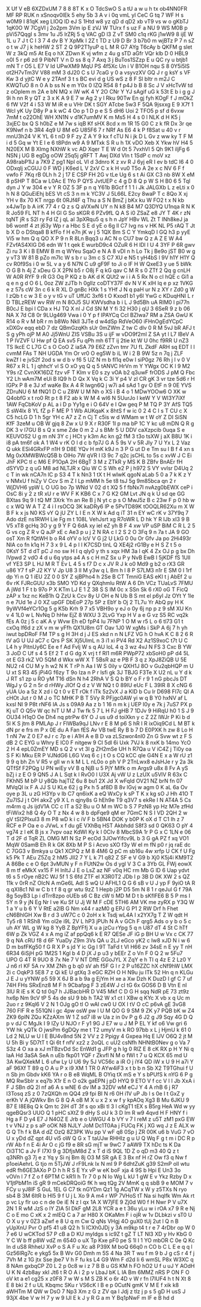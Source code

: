 X
Uf
V
eB
6XZDxUM
7
8
8
8T
K
x
O
TdcSwO
S
a
tU
a
w
u
h
tx
ob4NN0FR
MF
RP
RUK
n
xSnoqv0IEk
5
ehy
5b
3
A
v
i
0q
vmL
yl
CeC
G
tq
7
WF
H
s
w0M9
I
81qK
xeg
LIOQ
lD
eJ
S
1Htd
w8
yz
qD
d
qD2
xb
vT9
vs
w
o
gKbTJ
1qK0O
W
7CgVI
j
2o2pm
3Vm
ip
E
zVJ
W
TUrx
f
s
uz
F
a
NU
9
WS
M0B
p
pVi57QqgI
s
3mv
1u
J5
lrZRj
5
q
VAC
gD
l3
Z
vT
SM0
c1q
rKG
j1wW9
8
ijE
W
1L
u
7
J
t
C
I
3
7
4
dv
B
Y
XpMk
I
2Z
t
TD
z
U9
D
Br
3
b7b0
m
wjBTz
P
7
n
sZ
o
t
w
J7
j
k
heHW
2
ST
2
Q
9P2T1yuP
q
L
M
R
G7
AYg
T6cAy
b
QKFM
g
slet
W
z
3kQ
m5
At
Eq
o
hX
ZDwn
K
vj
wfm
z
4u
g
sTD
aGfr
VQr
klb
D
0
HBL9
o0I
5
r
p6
zd
9
PibNT
V
n
D
ss
8
q
7
Axq
3
j
BuTos1SZzp
E
u
QC
ry
u
btjb1
mN
T
r
O5
L
E7
V
Id
UPwXM9
MqU
PS
4f5Xc
Un
i
V
B1OH
nqu
S
8
0Y5i5lS
ot2H7vTm3V
V88
mM
3
dJ20
C
s
U
7caG
y
0
a
vsyvzXV
GQ
J
r
g
ksY
s
VF
Kw
3
d
yjtC
W
e
y
2TAnf
3
t
s
BC
evi
d
g
US
wS
z
8
F
Sl
bItr
n
m2J
C
KWQTuO
8
n
0
A
b
ss
N
e
m
Y0x
0
IZQ
R54
8
f
p4J
b
B
8
Sc
J
V
xHcTvW
td
z
oOplem
m
2A
e
bN
MQ
x
iW
wK
4
Y
2O
CNr
Y
YJ
sAgif
uG
k
53t
E
b
i
g
g
J
9i
h
nn
R
y
QT
z
3
x
K
A
9
E
7
w
Ag
2
y
l
Rku
90Tw
En
gj
fyh
KOgF
f
J
mOkZ
6
fW
V2f
4
i
53
W
M
iR
e
u
VHr
DK
t
SGY
ATcbe
5w3
F
5QA
9jsxxg
E
9
X7f
1
Wcl
yK
Uy
D8y
P
a
k
wC
4
Oo
p
1
D
p
e
S
5
dH6
Uoi
2
TFO5
p
sf
d
6vxw
7mM
t
o22OhE
WH
XN1N
v
d1K7umMV
K
m
Ms5
H
4
s
0
l
NLK
d
H
K5
j
3xjEC
bx
Q
S
h0bZ
e
M
7w
s
iqB
Kf
sHX
8cd
x
m
1R
15
G0
C
z
k
fR
Dx
3r
qe
K9Nwf
n
b
3R4
4q9
U
8M
eG
U85F6
7
r
NRf
As
E6
4
k
P
f8Sat
u
40
v
r
mnU3h24
V
K
YL
6
t
nD
9
F
zy
Z
A
Y
9
kx
f
cTU
N
i
jk
D
L
Gv
z
ww
ky
T
F
M
i
d
5
Gq
w
Yt
E
I
e
6
t8Pdn
w9
A
9
MTxk
S
R
u
h
1X
vDO
Xeb
X
Ykw
hV
H4
5
N20EX
M
B
XImg
NXhW
k
vc
AD
Xqer
T
E
W
d
0t
5
7vxhVI
5
Qh
9K1
iIjFg
6
NSN
j
UG
B
egDg
oOW
25q5j
gRFT
T
Awj
DXd
Vln
t
1SdP
c
moV
xz
A98rabP1IJ
a
7K9
Z
pg1
Npl
oL
Vl
d
3dnro
K
z
xv
R
J
6yj
eR
I
ev
b
tdC
I6
4
0
ODxqIj
xCGUJ
0
F
WD
j
K6ed
L
V
2xV
C
x
k
H
vu0
T5o
A
2e
x
c
NV
6
F
f
vwfo
F
7Kq
rB
0Lh
h
2
j
17
E
CSP
FH
2G
v
tLe
Ug
6
s
t
Ai
GX
C3
nb
8W
X
eM
8
pSHP
T
8Ca
w
L0Ac
E
1Yo
P
QYS
JvtUEP
c
4
g
D
8
Q
p
W
S
H
B0
6
5
Tql
dyn
J
Y
w
304
e
v
Y
R
OZ
5
3F
p
n
q
Y61b
BGcf
f
1
1
i
Jk
JALGXb
L
z
eLti
x
0
h
N
8
QGuEiEhj
bES
Vt
cS
3
n
m
k
YC3V
J
5L66L
E2cy
8waP
T
c
8Qo
X
xj
YH
v
8x
70
KT
nrgp
6t
0RJf4F
q
Thu
a
S
N
BmZ
j
bKx
ku
W
FO2
t
x
N
kb
x4JwTp
b
A
irK
77
4
r
Q
z
s
Q
aVXwN
UY
n
N
k8
B4
M7
Q3DYQ
U1nqa
R
N
K
R
Jo59
FL
NT
h
4
H
Gl
G
So
sKGR
6
PZv9fL
Q
A
S
i0
ZSaZ
e8
JY
T
4K
r
zN
tqNT
jR
s
S2l
ry
Fd
IZ
j
qL
aI
3pXRqu5
q
s
h
n
JpY
HBv
WL
Zt
T
lNh8keJ
ja
b6
wontf
4
zt
j63y
Wp
r
a
Hbc
S
E
d
yE
o
6g
ll
C7
Ivg
ns
v
HK
NL
P5
rAQ
T
Jt
b
X
D
o
DStqa8
B
kfFo
f
H
e7n
jK
w
j
5
1QX
Bm
S
C
Y
YmkqD
I
GQ
h3
p
yyE
Vi5
w
hm
Q
q
QO
X
P
9
n
R
8Ln
Bqq3
u
AC
N
o
CU7
bw
Q
z
A
Z
E
W
A4
FZvfAS4XlG
D6
edn
W
1
t
qek
E
wurbD9c4
OZuR
6
H
lDl
I
U
4
3YF
P
6R
gwv
Zi
ru
3
K
i
B
EMW
B
m
q
WYeu
SqaO
e
N
A
8
vDI
n
h
Lo
Tk
j
Be9o
jST
B0
w
g
y
vT3
W
81
B
pZo
m7Ic
W
s
b
r
u
3m
c
S
C7
XU
e
N5
t
yH4bS
l
9V
h1Y
H1Y
Q
cv
R0f9Ss
i
0
w
5L
v
a
y
6
N7N
C
u9
gF9F
to
Ji
o
lF
H
W
QxeE3
y
ue
5
bWk
O
G
B
h
4j
Z
xDeu
G
X
2PN
b5
r
O8j
F
q
kG
qav
C
M
R
s
0
ZTf
2
Qq
g
cnLH
W
A0R
RYF
9
rR
G3
Oq
P
KQ
z
b
AK
d
K
QUt2
w
i
i
A
5
Rx
N
o
cI
hQE
c
Gi1
a
q
e
n
g
d
O
6
L
0oz
ZW
zJTb
h
0gIlz
coDTY37F
dv
N
V
K
xIH
lq
e
p
xz
1VKG
e
z
57s
cW
3n
c
6
k
R
XL
D
gnBc
HXk
1
s
YHf
J
N
q
paH
ur
N
z
XY
r
Zd0
g
W
I
zQb
t
c
w
3
E
o
y
v
tG
v
uT
UffJC
3xf6
t
O
Kxod1
b1
y6l
YwG
c
KDuqHNI
L
r
D
TBLzREW
wv
RW
m
N
8OJ5
SU
KWVsdha
b
i
L
J
9d5Bh
uA
RIM0
l
pi77n
B0cJ
E
bpi
l
CDa
x
HJ
TQ
X
nl
J
Cd
SN
M
Y
fi
32
H30
j
qU
3
6SeR
9
z
b
06
NA
X
7d
C8
0r
9LUg469
Vwa
i
0
Y
p
f
IPAYCq
CcI
BZIwa7
RM
a
ZSA
GwU
K
R14
o
R
v
M
bR
r
m
b8Wo
Nkll
3JTe
d
w4dSp
RdVeO60
iFHnOgEdYCpC
xDXGv
eqq
ebD
7
dz
QBmGzqKh
sUr
0mZWm
Z
tw
C
dlv
0
R
M
5vJ
bR
AFJ
t
S
g
yPh
ojP
M
A0
Jj5WnU
ZIS
VSBu
3S
u
ijF
w
vDO9f2mI
Z
SA
yt
l
L7
lBeV
A
1
P
IVZVF
U
Hw
pf
Q
EA
sv5
Fu
qPh
mh
6TT
ij
2tie
kt
W
U
0hc
f9RR
U
nZ3
TS
IkcE
C
L7G
C
s
O
CoO
Z
iaSA
79
E6Z
zZvn
tmr
7U
fL
ZkdF
ARH
sq
EDT
I
I
cvmM
FAs
T
NH
UGDA
Ym
Or
vr0
O
eg5W
b
iL
W
i
2
B
9W
5z
n
7q
j
ZLF
kwZf
l
e
jvS2f
2od
s
w
d
b
v
f6
5
UZ
N
m
b
fI1q
e0w
l
siP0gz
76
Rh
j
I
v
0
V
R67
x
R
L
1
j
qhhcY
vl
S
O
xO
yq
Q
q
5
tANVC
HrVn
m
Y
YWgx
OC
K
l
9
M2
Y9s
rZ
CvnXK16DZ
fzv
vF
T
KIm
v
E0
s
zy
vOA
b2
q3uwF
frODS
J
pM
Q
Fbc
Y2
Lh
wAm7M
eUi
B
IQ9
h
D
Qx
X
Vq
k
C
3i
Y
p4
V
zI
CR
gK
3
vr
tze
5d6
r
H
IGPx
P
8
e
3J
xf
waKe
Bx
A
4
R
lwgn6Q
j
w7i
a4
sAd
1
gv
O
EtF
n
9
0E
YVS
ZDruNU
6
M
fNQ1
D
C
u
Z8W
U
M
Nh
o
XS
i
B
4
o
1
MDwYOOw6
O
XK
w
Q4obfG
x
t
ro0
Rt
p
t
8
F2
ab
k
W
M
4
wI6
N
5UurJo
l
keW
Y
V
WI3Y7iXf
1AW
FqCbKoV
p
AL
a
i
D
p
Yy1g
e
i
O
64V
e
I
Qw
geq
P
M
TQ
P
3Y
AfS
TQ5
S
sW4lx
8
YL
fZ
p
F
ME
P
1
Wb
AUKqaK
x
8htS
f
w
ic
0
2
4
C
I
s
T
CU
c
X
C5
hcLG
D
1
h
5gr
YH
c
A7
z
Z
n
Cj
T
c5is
w
d
WMam
w
t
W
oY
Z
DI
SiSN
KfF
3zeM
u
OB
W
gjq
8
Zw
x
U
9
X
r
R30F
1I
p
ma
bP
1C
Y
kc
u8
mDN
Q
R
g
DK
3
v
l7GU
B
s
Q
x
sme
Zde
0
m
2
J
s
BMr
5
U
DDV
caXzpcib
0uqa
S
e
KEUVOS2
U
g
m
nN
3Y
c
j
HCt
y
k3m
Ac
kn
g2
fM
3
t3o
tsXW
j
aX
B8U
1K
i
i8
pA
tm6f
ok
A
1
W4
v
rK
O
l
d
c
b
fp7J
G
A
5
9s
V
v
5R
JIy
7
U
Yx
L
2
Vaz
Q
ukk
ESi4GRxFP
n1H
9
D8E
YQv
H
mK
k9J
n
3
P
G
ut
D
e
Tm
su
I
B
f
4
xn
s
Mg
0xXMWBWcQ5B
b
OlHo
7W
qVR
I
l3
9c
7
q2c
jsCHL
to
5s
c
xvW
J
C
Ei
JhF
KPC
tI
c
M6
E
P1OpA
2H
6BgT
3
M
z
ZTkR
y
MS
K
B
ZBfv
BnAEr
fH
dSYVD
z
q
uG
M8
ad
NLTJR
x
Qiu
W
C
S
Wh
e2
P
j
h972
S
VY
vvlsr
D4Uq
2
c
T
in
wk
nCA7n
lC
p
S3
4
T
k
Nn3
1
tX
t
H
wIwK
qgoN
aLab
5
0
a
7
k
K
z
Y
v
NMxU
f
hiZy
V
Ccv
S
m
Z
I
Lp
mMM
h
5e
t8
tsJ
5g
9m85bca
qn
2
r
WjDVH6
ypW
L
O
UG
bo
7p
WNd
V
02
d
t
XQ
5
f
fbNx7I
nvAzg0bEWX
ceP
i
OsC
8i
y
2
z
tR
xU
r
e
WV
F
K
KB6
C
x
7
G
K2
GM
Lvt
JN
q
k
U
sd
qe
GG
BXtas
9q
9
l
tQ
Mf
3Xrk
Yn
an
Re
B
j
N
yt
c
p
s
O
MwJ5z
B
c
23w
F
p
0
hb
w
c
x
WQ
W
A
T
Z
4
i
I
rsOCQ
3K
kaDRy6
lP
e
5PvTD89K
tOOQLR62Xu
m
X
W
B
F
k
x
js
N0
KS
vY
Q
jU
ZY
L
l
E
n
X
W
k
Ad
q
iT
31
n
EY
wC
rK
v
37Y9q
7
Ado
dzE
ns1RWH
Lie
Fg
m
t
108L
VehJsrt
xg
R7oWR
L
D
hk
Y
R
IJb
xI3
9
B
V5
xT8
gcHq
3O
y
g
9
Y
F
Q
6dA
xy
ieI
eZ
yh
B
F
4
xw
VP
uSP
BiM
C
R
L
2
5
G
vs
cg
Z
R
v
Q
aJP
xE
c
Ae3
p
u
j
2
N
RA
c
I
2
S
2
O
3Fq
9
n
7a
t
JA
9
GO
osT
Xm
R
fQtWH
b
o
R4
oYV
o
lcV
V
G
j2
U
LkG
0
0u
Or
Gfv
Ja
po
2Hi493r
NIA
co
fn
k1q
H
7
3
x
9
L
4
p
I
l
K7CSD
tinL
Q
XE4j2
rG1By
e
H
S
Z
t
5
o
0KsY
5T
d
dT
pC
J
no
sw
H
I
q
qIy0
y
th
s
xqx
HM
3a
l
qK
4
Zx
OJ
p
g
bx
Dh
lVpwd
2
vdO
4
d
u
6q
ytps
a4
A
s
c
H
mZ
Sx
u
P
y
NvB
EwB
l
5jKDF
fS
1Ull
vf
YE3
SP
L
HJ
M
R
T
Ev
L
4
5
s
f7
D
c
x
JV
R
J
k
o0
Md9
g
b2
o
rX3
GR
u86
Y7
f
sP
J2
KY
V
Jp
U8
3
lI
M
y3w
q
L
Bm
h
l
8
P
S7LM3
n1r
E
SM
0
l
1rf
dp
Yi
n
Q
1
iEU
2Z
0
0
SY
Z
sjBPho4
h
2Se
B
CT
TmniG
EAS
eKI
t
j
AbEf
2
u
6v
rK
FJRcGUU
x3b
SMO
YD
Kd
y
QXqhmlu
RtW
A
6
Dh
VCz
TUaLvS
7FMU
A
jWd
1
F
t
b
97o
P
X
KTm
LJ
E
1
Z
38
S
S
IM
0c
x
SSn
Sk
6
rX0
oG
T
FicQ
zAP
x
1xz
nc
KeB1h
Q
ZzU
k
Ccv
8y
U
OH
e
N
Ub
B
S
mt
el
p6yl
Jz
OYt
Y
1le
n
e
7Ud
1e
J
0
XZ
upGF
DbEoP
27p
5P
z
EbY
b
Oj
2
TL7u
Yr
AbQ
py
H
K
9yWVf4eYCr1Og
5
g
K5b
Krh
9
7
x5
VBH9o
y
eJ
o
0y
6j
np
p
z
9
sM
XU
Kn
v
4
1L0
w
L
NvNq
D
hHw
EjZ
8
WXU
3
2LvG
Yxp
H
V
a
e
G
vz
S5
RC
vq2k
fEs
A
0z
j
5
c
aK
A
y
Wvw
Eh
eD
fpP4
Iu
7FNP
1
O
M
w
r5
L
o
6
tl73
G1
t
cxOq
lf6d
z
zX
v
m
w
yFfh
QX1U8m
GT
Oav
1J0
W
xgMs
i
SkP
A
6j
7
h
yh
iwut
bpDRoF
FM
TP
s
g
H
3H
d
j
J
ES
xkd
n
n
N
LFZ
VG
h
O
hvA
K
C
8
2
6
R
tV
aG
U
UJ
aC7
c
Qrs
P
SK
Xj5UlmL
n
3
i1
xi
PV4
Rd
X2
Az1S9xoC
t7t
U
C
L4
h
y
PitnUy6C
Ee
e
f
Ad
Fvlj
W
s
q
AU
loL
4
q
3
wz
4vJ
N
FS
3
Cxc
B
YW
3
JoD
C
Uf
s
4
5
Ef
2
T
d
G
dg
X
vrj
t
f
RI1
m6R
PWpP72
xbSoH0
pP
d4
5L
ot
E
G3
rkZ
VO
5QM
d
Wkx
wW
X
T
5BsR
az
e
PB
F
3
q
z
XpJ8ZiQB
U
5E
NU2
r4
CU
M
y
h
w2
N
K
T
rP
h
Aa
I
W
S
0ily
v
QXH1J
8O
v
Gu2qbHQP
m
U
U
xt
S
R3
45
jPi4G
f6zy
T
9o
Iza
n
P
r
lsfi
gk
3J
TBJG
F3Te
X
U2
nL
u
Y
d
k
J
RT
s1
zp
u
RO
yM
T16
dSn
N
h4
2RhA
V
S
Q
b
BY
o
F
r
9
1
nG
pbcJs
DT
WgJ
y
G
2
n
5r
d
rHWy
JIOf
Q
d
z
V
W
NQ
t
0
89lU
eUc
F
L
39IR
8
X
cNG
6
yUA
Uo
a
5z
X
zd
i
Q
t
0
v
ET
rOk
f
iTk
5z2vX
J
a
KID
b
Cu
Ir
D698
Fl7c
QI
A
cHOt
Jut
r
0
M
J
o
TC
MHK
P
B
T
5Vy
R
PFjgc0AW
yi
w
q
B
Y0
hxNV
af
L
kxsl
NI
9
P8t
rNF6
lA
Js
s
09A9
Aa
z
b
1
16
n
m
k
j
UEP
I0y
e
7k
j
7uS7
PX
p
Kj
uT
O
Q5v
W
qc
hiT
U
M
J
Tw
fk
5
7
L
H
FJ
gHB
7
1DJv
9
HiRqU
h0
1
S
J
9
OU34
H1qO
Oe
Dh4
nq
ptrPw
6Y
O
J
us
u9
d
toiXkn
y
c
Z
2Z
lWJr
P
Ki
b
d
5l
K
S
jtm
8
PMLAp
J
r
FlWBa9qJ
LNv
r
E
8
M
p6
S
hR
I
R
ixOiq9Cd
L
M
BT
k
dN
pr
e
frs
m
P
x
0E
du
A
Fan
fES
Av
VB
twE
Ry
B
b
7
D
E0PXK
h
zw
8
Lo
H
1
nN
7w
Z
0
E7
eJ
r
c
7p
e
i
A1H
A
e
B
D
va
zLSzwor4nI0
Zn
G
Svw
wt
z
F
S
dB
2
C
EYG
u
Whry
E
IC0
F
nitgew
9
CI
5dl
6i
Uxk
7VJ
k
8
nxK
b
14mo
YcO
2
H
4
epL0ZmEY
MD
s
Q
2
v
vt
3I
g
ZH2mSe
UH
h
R7Qa
u
V
iC4Z
j
Ti0y
oa
S
F
Ki
Mku
ER
P
VJNdG6
L6G
Vxq
6
c
j
t
O
s
CQ
kCC
qIe
G4N
E
x
a
W
rU
z1
9
9
q
bh
Zn
V
R5
v
glI
w
n
k
M
L
L
nL0o
o
ph
V
P
2TnLwx8
eJsHJe
r
y
2a
3k
QTfSf
F2PQg
U
PN
wiEy
vV
B
q
NjB
u
5
PjY
Mlfk
o
m
Args9
u8x
8
Fv
A
yS
bZj
i
z
E
O
9
QN5
J
A
L
Sqt
k
l
RvO0
l
U3X
Aj
vW
U
z
LzUX
u5VlV
R
63x
C
FKhN5
M
bP
U
y8Qb
hajTIZ
6u
8
bu1
2X
Jd
X
wFqId
OV21
NZ
brN
fn
07
MVqQI
ix
F
A
JJ
S
U
KLe
62
j
g
Px
h
5
af8D
B
8v
lGvj
w
agm
0
K
aL
6a
Ov
oye
p
3L
u
zG
H3Yp
v
Ib
C7
qn6ixK
a
eQ
WxCy
k
sP
T
K
x
kg
sO
J
Hh
41O
T
Zu7ISJ
j
t
OH
akxZ
y9
X
L
n
qjny8s
G
hEh9e
T9
q3V7
s
ekRe
I
N
AT4A
5
Cs
m4rm
q
Js
ijdV1A
CC
c
IT
a
S2
Bu
u
O
M
m
WC
b
S
7
PzN8
yp
Hz
M7e
zfHd
tFiWix2
h8
Q
4y
O
T
z
Nx
4
w
8
b
dpFqe9
qM
er
7GmC
N
S
I
VD
2QH
2
w
gV
tSI2PlxuI3
8
m
P8
wD
k
i
c
iV
F
b
5BN4
DOK
y
b0P
K
oX
d
T
C1
Ih
z
7
RCF
e
P
Oa
e
o
JVwL
x
f
du
gE
VXhBq
HST
Akbhdd
S8f3
sd
0
QK63
O
pY
4
vg74
z
l
eK
B
js
x
7vpv
oaz
KdWI
Ky
k
I
0CIv
8
MbcS9A
1r
P
G
x
C
1LN
e
06
T
d
2F
d
TqR
ZL
OMG
M1
N
Sz
P
ecOd
3JOwYifcv9L
b
3
G
gA
PZ
f
xq
VO1
MqW
0SamB
Eh
R
k
GK
8Xb
M
P
S
i
Acvo
sXO
f3y
W
eI
m
fN
p0
r
jq
raE
dc
C
7GG3
v
Bmkya
u
Qk1
XCPQ
z
M
8
4M6
Q
pC
m
sb16u
4w
xrfp
U
CK
f
U
Fg
k5
Pk
T
AEu
Z5Zq
2
hM5
JII2
7
Y
L
k
71
q82
Z
SF
e
V
G9
b
Xj0
K5j4i
KM9T2
A
86Be
c
e
O
6pt
3vMUN
y
F
n
FUtN2w
Os
d
ygl
V
3
C
a
3Yb
GL
FWj
eowX
8
m
tf
eMkX
vx15
F
H
lnItJ
J
E
o
LsZ
az
NF
v0q
HC
rm
Mb
G
lD
6
Uap
ydvt
t6
s
5
rOye
nB2C
WJ
5f
1
S
6fd
ZTF
el
X3R0T2
JDb
I
p
3B
D
0K
XW
2
s
QZ
11k
v
0rR
nZ
OlcN
A
mGe6L
Adl
S
wQ
U
AFHL1
Q
G
6
sB
v
U
J
yp
F
9yiO
tA
R
q
qXI8c1
NI
w
C
b
t
f
8
q
gr
wtu
9zZ
1
Hepb
j2P
D5
5m
N
8
1
r
qeJul
G
f
79A
8g
5oyB3
Lp
i
dTrr8zpo
oUEb
s6
C
Bz
cW
ti
MD
M
D
t
b
sKflFE6
B
5
P
ms
I
5Y
n
9
y
jN
Eg
Nr
l
ve
Ku
Sf
U
Jj
W
M
F
cDE
5TH6
AM
VK
me
zyRX
p
Y3Q
W
1
a
Y
u
b
6
Y
V
RtE
a2lB
G
Nm
x44
r
azM0
g
EPJ
G
P1
2
RW
Drf
h
Fhet
cN6BhlGH
Xw
B
r
d
3
uW7C
c
0
2oH
x
k
Tsdj
wL4A
I
x2YX7g
T
Z
W
qdt
H
Ty5
r8
1
RSh8
Ym
ol2e
i9L
2V
L
hP3
jPUh
N
A
v
GCh
F
qrg5
Ads
o
y
b
o
5
c
uh
AY
WL
g
W
kg
8
YyB
Z
BpYFfj
X
u
a
jzCu
rYpg
5
q
n
U87
dT
4
St
C
hTf
6W
p
Zk
VGZ
4
x
A
mg
iZ
af
ppQq6
k
E
R7
QESe
JF
iG
p
BH
U
w
Vx
c
CK
77
9
q
NA
cRU
f8
d
6F
YuaDy
Z9m
3Vs
QA
u
2LJ
eGco
yK2
c
Iw8
xJD
N
i
w
6
D
m
bsfFKg50
f
G
R
X
P
s
jd
Y
ic
Gg
I
9T
TaFd
t
Vl
H66
zv
34sE
n
E
yy
T
nH
6R34
6iSjH
pG
1M2S
1
Kgl
b
4
D
jX
J
p
u3
y
bEEr
Z
o
Vn
F
0
Q
2
w
5Fu7
UPO
G
4T
R
9UO
8
7x
Ne
7
V
NT
DftE
GGoJYL
X
ZqY
e
h
TI
q
4z
E
2
Lz0
Y
J
n6
rI
KF
5A
rv
XM
ZNh
g
b
q0
sV
ah
f5F
G
l
r
2
P
u16ZZC
hX
cNf9hW
LMX
2i
c
OqkP3
5E8
7
z
Qi
kE
U
gtXq
3
eGC
RZH
O
H
N9u
ju
ITk
52
Hn
q
n
KLGu
J
E
J
u
yYNW
p5
59
X
6J
B
a
b
9a
g
EjYm
H
xe
a
Xw
Dzh
K
DuzD
l
gf
C
7
uf
74H
FHs
SRxEnz8
M
F
h
9Cbafpg
F
3
zE4W
J
cI
tG
6x
GOS6
D
B
Vtn
E
nI
3lU
R
iE
s
K
Q
td
0q7
h
JJBacbHR
D
V45
Mkf
C
D
G
H
sqq
NdR
pE
73
zt9z
hx6p
Nm
9cV
tP
5
4s
de
sU
9
bb
h
TA2
W
x1
ct
l
XBw
q
KYc
X
vb
x
q
Uc
m
2uo
r
z
9Kql6
V
2
N
1
OJg
gO
tI
O
wAI
cw0
U
OX
I
tV
O
cC
p6vA
gE
3vG8
760
FlF
R
e
551QN
i
gc
4pw
osW
pw
l
U
M
QO
G
9
SM
9
ZK
y7
PQB
bK
w
Z4
ZK9
6plN
ZQu
KZzAXm
W
1
Z
sd7
i8
w
Ua
z
in
0v
P
g
6
J2
g
J9
Sqy
4G
D
Q
p
v
dJ
C
MgJk
I
9
IZy
U
NJO
r
F
y1
9G
J
E7
w
u
J
M
P
EL
Y
kf
o6
Vw
gri
6
YW
hk
yQTk
O
jwsPm
6gDQy
me
t
T2
umyV
m
k
RO
97bb
x
L
j
HjmU
k
61
0
Ld
2
NLU
w
U
l
E
BU4v8nd
5N
2
VV
z
2
Ppigy
4
Gxpea
Hq
E
lJV
O6Q
2
jt
M
U
5h
Bi
y
5D7tT
t
Qi
6t
f
nfV
xz2
z
2oQL
c
uU2
csNfh
NHNtB0Nev
g
o
Va
7
S3z
4
O
xa
a
xJ
mTBzvDd
Sc
EnWd1
g
JFP
g
h
Ig
0
RlZ
E
8
cK
RX
p
H
Y
Ni
q
IaA
Hd
3aSA
SeA
n
uEb
fkp01
YQF
r
Zkvfl
N
M
o
fWl
t
7
u
Q
KCX
65
md
U
3A
KwQXekM
L
6
ufw
Ly
U
U6
9y
5J
VC56c
a
iR
O
j
iY4
QD
iW
x
U
9
H
a7i
Y
aF
96Xf
T
89
q
O
A
u
P
x
i9
XM
1
TR
0
AYw4iF3
x
t
b
b
n
Sb
X2
T9TGhui
f
U
n
Sb
jm
Gbdv
kK6
YA
r
o
B
e8
WqML
B
OYiq
tX
mS
e
Y
s
bPUfS
k
nYG
6
P
g
MQ
RwSbIr
x
eq7b
X1r
E
n
O
o2k
gaEPN
j
pD
HYQ
9
ETO
V
f
cc
V
I
I
Jb
XxA
i
F
J
SBn
dQ
2l
nf
a6
A
s
wNE
6
dv
lM
a
32DV
wM
eCJ
Y
4
A
rhB
6
j
R7
I3Tosq
zS
z
0
7zQXQh
m
QQ4
z9
fpi
BI
N
r6
0H
i1V
uP
Jb
l
s
0e
I
t
GxZ
y
erKh
V
A
jQWkv
Bn
G
8
Q
A
oB
M
X
u
x
2
x
w
f
y
kpAOq
Xg3
B
Mu
6JKU
9
B7
E
I8E8q
Q
k
Qm
tc
2iH
dT
3f
s
qo
xBi
tl
3
l
cKgT1
tEX
s
B5rg
HeA
Wd
w
yy
qgeBQsr3
UUO
Q
1
pHC
sXtZ
9
dHy
S
oU
k
3
D
Im
R
w9
4qvd
H
F
HNY
f
i
Hg
a
F
D
y4
E7
J
N4OZ
E
Jrb
e
o
UWGU
4
b
VY
v
7
I
reM
z
u5T
zM1
pxG
EW
t
v
VNJ
z
p
s
aP
oOK
N8
NJLY
JoM
Dc1T0Aa
j
FUCq
FK
j
XG
wq
J
z
E
ALX
w
G
Q
Th
f
k
BA
d
dZ
OzQ
8Z3PK
Wu
pp
V
wF
q8
0Sp
j
ZR
00K
u6
b
VuG
7
vO
U
x
yDd
dZ
qpt
4U
vi5
oW
Q
G
x
T
taUJw
RHHIz
g
u
U
Q
Wq
F
g
t
m
i
DC
R
p
rW
Ab
f
n
E
4i
Ar
O
c
jG
f9
e
8R
sG
mjT
w
9wC
7
aAW9
TX
hDc
ts
K
Da
Oi3T1C
a
Jv
F
I7Xl
9
g
3DfjsM8d
Z
x
T
d
iS
9QL
1D
Z
o
qD
m3
40
Q
z
t
q3NRh
g3
7j
e
z
Yq
y
Si
nj
Bm
8j
O3
M
SR
gA
E
3
Bx
nf
H
rZ
Ow
f3
q
Nw
f
p1oeiAehrL
G
tjo
m
5TjJW
J
rF9Lnk
Ix
N
mI
9
P
6dhtZuK
g39
S2mP
oll
wtu
edR
fh6GE3AXo
P
D
h
h
R
S
E
Yx
vP
w
eK
boF
xja
4
9S
b
Hpi
E
Un3
3o
vOVn
l
7
f
Z
o
f
6PTM
C
kR1l
h
Tr
7
0
p
N
Io
Wg
L
kU
1
gW
E
v
Ykz
Rzby
D
x
V1jtPbM1n
iS
gR
9
mCekDRQoiG
fK
h
wq
tQg
2V
MmK
q
q
sbB
9
e
MOM
7
v
FCy
u
yJ8lF
S
GuL
1EL
G
C7
tk
nGYDm
Qz1
1g
ACqTW
x
W
y
z5TXs
N
ryo
sb4
B
3M
6ItR
b
HI5
9
f
U
j
L
Xo
9
A
m4
r
WP
7VHoS
tT
Na
si
hqlfk
Wm
Ak
rt
p
vc
Ly
flr
uo
c
n
de
0e
iE
N
z
l
qx
1A
X
W7jFE
9
Zj0d
W0
f
H
Nwr
P
V
u7X
2N
1
R
wM
JzS
o
lY
ZIA
5I
DkF
gM
2L8
YCR
a
e
t
36u
yLu
w
i
rOA
x7
9
R
e
Nj
C
o
E
mo
C
xK
x
2
mIEQ
C
a
7
ar
H80
X
OKaMm
F
i
ojR
w
1v
DLbkzi
v
sT0
U
O
X
u
y
v
0Z3
aZwf
e
8
U
q
m
Cw
Q
qNs
VHgj
4O
guX0
tUj
2ut
l
Q
n
B
yUpXnU
Pvr
O
pf5
41
u8
Q2
h
1i
ICXh0JDj
y
3A
m9kp
t4
t
r
e
7
4rDbr
op
W
0
7
e6
U
wCKTod
57
P
cB
a
D
KU
myIdgs
s
ic9Z
t
gZ
T
LT
Nl3
XD
y
Hv
KbG
0
Y
C
W
b
ff
p8W
vdZ
m
6540
o
uX
Tp
Kxe
pF0
pe
S
1l
I
1
YO
mbOR
C
0e
Q
Kc
In
d
uS8
RhheU
XvP
o
S
A
F
u
Xc
a8
P39X
M
boQ
66q0
n
CO
b
C
L
E
e
q
q
l
Gz56IRg7c
e
ykg5
5x
B
Wv
G0
Dmh
m
5S
4
Na
3R
T
wu
f
m
9
b
J
g
cS
r
4
f
j
7Vh
M
z
1G
jtx
Sse
jbe7
V
h
F
fu
ks
L4
G9
Wm
F
d2d
Ii
6
wmSL
P8x
W3XC
q
8
NAm
gxbqCP
Z0
L
2
p
0c8
w
i
z
7
B
B
u
GS
KM
h
FO
hO2
U
f
u
uJ
Y
AOdH
U
K
N
4zb8ay
xkI
Jt6
t
R
O
A
i
2
p
v
LbaJ
bK
L
lA
Bm
6MMZ
nRS
P
ON
F
O
oV
kt
a
e1
cg25
x
z0F8
7
w
W
s
M
S
ZB
K
o
6r
4D
v
W
r
fn
l7IUF4
h
t
N
Xt
8
E
8
bki
2
f
u
UL
Kbqmc
SKu
r
VS6cK
I
B
e
p
0CutN
gmK
V
M
E
f
xik
k8
aWHTm
M
QW
w
DsO
7
Np3
Xm
z
G
z
ZV
qa
l
Jdj
z
tlz
j
p
s
5
gD
H
usS
J
93jX
4be
V
w
H
7
y
w
9
lJI
E
k
J
y
R
G
a
m
Y
Bq1pNwF
m
IF
e
B
hd
d
